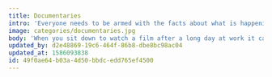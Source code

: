```yaml
---
title: Documentaries
intro: 'Everyone needs to be armed with the facts about what is happening in the world around us.'
image: categories/documentaries.jpg
body: 'When you sit down to watch a film after a long day at work it can be difficult to put on a serious or depressing documentary, but ignorance is not bliss. Everyone needs to be armed with the facts about what is happening in the world around us, to empower us to solve the problems through [volunteering](/volunteering) and [political action](/politics).'
updated_by: d2e48869-19c6-464f-86b8-dbe8bc98ac04
updated_at: 1586093838
id: 49f0ae64-b03a-4d50-bbdc-edd765ef4500
---
```

